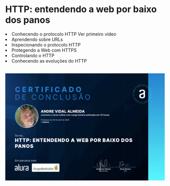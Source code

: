 # HTTP: entendendo a web por baixo dos panos

<li>Conhecendo o protocolo HTTP Ver primeiro vídeo
<li>Aprendendo sobre URLs
<li>Inspecionando o protocolo HTTP
<li>Protegendo a Web com HTTPS
<li>Controlando o HTTP
<li>Conhecendo as evoluções do HTTP
<br>
<br>

![alt text](image.png)